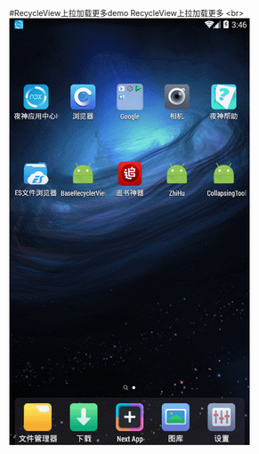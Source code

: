 #RecycleView上拉加载更多demo
RecycleView上拉加载更多 
\<br> 
![image](https://github.com/MrPsw/RecyViewAdapter/blob/master/GIF232321.gif)
